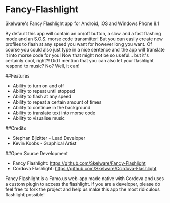 Fancy-Flashlight
================

Skelware's Fancy Flashlight app for Android, iOS and Windows Phone 8.1

By default this app will contain an on/off button, a slow and a fast flashing mode and an S.O.S. morse code transmitter! But you can easily create new profiles to flash at any speed you want for however long you want. Of course you could also just type in a nice sentence and the app will translate it into morse code for you! Now that might not be so useful... but it's certainly cool, right?! Did I mention that you can also let your flashlight respond to music? No? Well, it can!

##Features
* Ability to turn on and off
* Ability to repeat until stopped
* Ability to flash at any speed
* Ability to repeat a certain amount of times
* Ability to continue in the background
* Ability to translate text into morse code
* Ability to visualise music

##Credits
* Stephan Bijzitter - Lead Developer
* Kevin Koobs - Graphical Artist

##Open Source Development
* Fancy Flashlight: https://github.com/Skelware/Fancy-Flashlight
* Cordova Flashlight: https://github.com/Skelware/Cordova-Flashlight

Fancy Flashlight is a Famo.us web-app made native with Cordova and uses a custom plugin to access the flashlight. If you are a developer, please do feel free to fork the project and help us make this app the most ridiculous flashlight possible!
